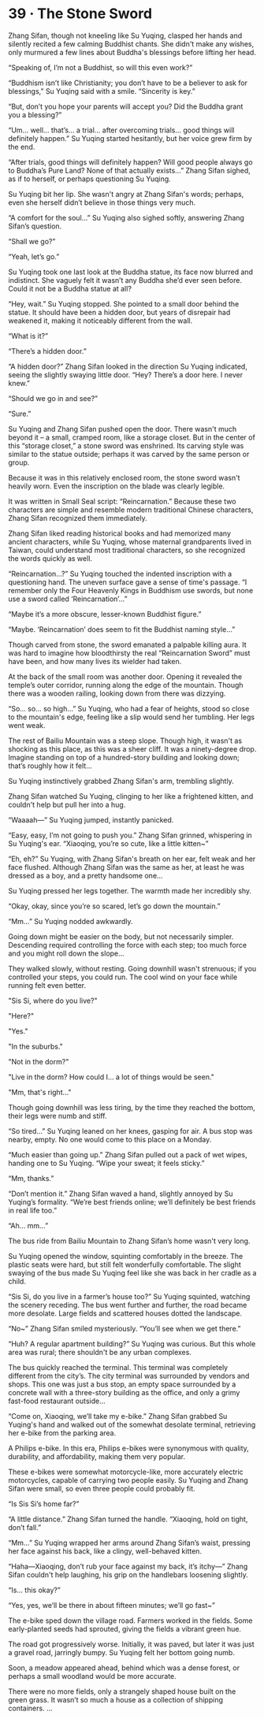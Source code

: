 # 39 · The Stone Sword

Zhang Sifan, though not kneeling like Su Yuqing, clasped her hands and silently recited a few calming Buddhist chants.  She didn't make any wishes, only murmured a few lines about Buddha's blessings before lifting her head.

“Speaking of, I’m not a Buddhist, so will this even work?”

“Buddhism isn’t like Christianity; you don’t have to be a believer to ask for blessings,” Su Yuqing said with a smile.  “Sincerity is key.”

“But, don’t you hope your parents will accept you? Did the Buddha grant you a blessing?”

“Um… well… that’s… a trial… after overcoming trials… good things will definitely happen.” Su Yuqing started hesitantly, but her voice grew firm by the end.

“After trials, good things will definitely happen? Will good people always go to Buddha’s Pure Land?  None of that actually exists…” Zhang Sifan sighed, as if to herself, or perhaps questioning Su Yuqing.

Su Yuqing bit her lip. She wasn't angry at Zhang Sifan's words; perhaps, even she herself didn’t believe in those things very much.

“A comfort for the soul…” Su Yuqing also sighed softly, answering Zhang Sifan’s question.

“Shall we go?”

“Yeah, let’s go.”

Su Yuqing took one last look at the Buddha statue, its face now blurred and indistinct.  She vaguely felt it wasn’t any Buddha she’d ever seen before.  Could it not be a Buddha statue at all?

“Hey, wait.” Su Yuqing stopped. She pointed to a small door behind the statue. It should have been a hidden door, but years of disrepair had weakened it, making it noticeably different from the wall.

“What is it?”

“There’s a hidden door.”

“A hidden door?” Zhang Sifan looked in the direction Su Yuqing indicated, seeing the slightly swaying little door. “Hey? There’s a door here. I never knew.”

“Should we go in and see?”

“Sure.”

Su Yuqing and Zhang Sifan pushed open the door.  There wasn't much beyond it – a small, cramped room, like a storage closet. But in the center of this “storage closet,” a stone sword was enshrined. Its carving style was similar to the statue outside; perhaps it was carved by the same person or group.

Because it was in this relatively enclosed room, the stone sword wasn't heavily worn.  Even the inscription on the blade was clearly legible.

It was written in Small Seal script: “Reincarnation.” Because these two characters are simple and resemble modern traditional Chinese characters, Zhang Sifan recognized them immediately.

Zhang Sifan liked reading historical books and had memorized many ancient characters, while Su Yuqing, whose maternal grandparents lived in Taiwan, could understand most traditional characters, so she recognized the words quickly as well.

“Reincarnation…?” Su Yuqing touched the indented inscription with a questioning hand. The uneven surface gave a sense of time's passage. “I remember only the Four Heavenly Kings in Buddhism use swords, but none use a sword called ‘Reincarnation’…”

“Maybe it’s a more obscure, lesser-known Buddhist figure.”

“Maybe. ‘Reincarnation’ does seem to fit the Buddhist naming style…”

Though carved from stone, the sword emanated a palpable killing aura.  It was hard to imagine how bloodthirsty the real “Reincarnation Sword” must have been, and how many lives its wielder had taken.

At the back of the small room was another door. Opening it revealed the temple’s outer corridor, running along the edge of the mountain. Though there was a wooden railing, looking down from there was dizzying.

“So… so… so high…” Su Yuqing, who had a fear of heights, stood so close to the mountain's edge, feeling like a slip would send her tumbling.  Her legs went weak.

The rest of Bailiu Mountain was a steep slope. Though high, it wasn't as shocking as this place, as this was a sheer cliff.  It was a ninety-degree drop.  Imagine standing on top of a hundred-story building and looking down; that’s roughly how it felt…

Su Yuqing instinctively grabbed Zhang Sifan's arm, trembling slightly.

Zhang Sifan watched Su Yuqing, clinging to her like a frightened kitten, and couldn't help but pull her into a hug.

“Waaaah—” Su Yuqing jumped, instantly panicked.

“Easy, easy, I’m not going to push you.” Zhang Sifan grinned, whispering in Su Yuqing's ear. “Xiaoqing, you’re so cute, like a little kitten~”

“Eh, eh?” Su Yuqing, with Zhang Sifan's breath on her ear, felt weak and her face flushed. Although Zhang Sifan was the same as her, at least he was dressed as a boy, and a pretty handsome one…

Su Yuqing pressed her legs together. The warmth made her incredibly shy.

“Okay, okay, since you’re so scared, let’s go down the mountain.”

“Mm…” Su Yuqing nodded awkwardly.

Going down might be easier on the body, but not necessarily simpler.  Descending required controlling the force with each step; too much force and you might roll down the slope…

They walked slowly, without resting.  Going downhill wasn't strenuous; if you controlled your steps, you could run. The cool wind on your face while running felt even better.

"Sis Si, where do you live?"

"Here?"

"Yes."

"In the suburbs."

"Not in the dorm?"

"Live in the dorm?  How could I… a lot of things would be seen."

"Mm, that's right…"

Though going downhill was less tiring, by the time they reached the bottom, their legs were numb and stiff.

“So tired…” Su Yuqing leaned on her knees, gasping for air.  A bus stop was nearby, empty.  No one would come to this place on a Monday.

“Much easier than going up.” Zhang Sifan pulled out a pack of wet wipes, handing one to Su Yuqing. “Wipe your sweat; it feels sticky.”

“Mm, thanks.”

“Don’t mention it.” Zhang Sifan waved a hand, slightly annoyed by Su Yuqing’s formality. “We’re best friends online; we’ll definitely be best friends in real life too.”

“Ah… mm…”

The bus ride from Bailiu Mountain to Zhang Sifan’s home wasn't very long.

Su Yuqing opened the window, squinting comfortably in the breeze. The plastic seats were hard, but still felt wonderfully comfortable. The slight swaying of the bus made Su Yuqing feel like she was back in her cradle as a child.

“Sis Si, do you live in a farmer’s house too?” Su Yuqing squinted, watching the scenery receding. The bus went further and further, the road became more desolate. Large fields and scattered houses dotted the landscape.

“No~” Zhang Sifan smiled mysteriously. “You’ll see when we get there.”

“Huh?  A regular apartment building?” Su Yuqing was curious.  But this whole area was rural; there shouldn't be any urban complexes.

The bus quickly reached the terminal. This terminal was completely different from the city’s.  The city terminal was surrounded by vendors and shops. This one was just a bus stop, an empty space surrounded by a concrete wall with a three-story building as the office, and only a grimy fast-food restaurant outside…

“Come on, Xiaoqing, we’ll take my e-bike.” Zhang Sifan grabbed Su Yuqing's hand and walked out of the somewhat desolate terminal, retrieving her e-bike from the parking area.

A Philips e-bike.  In this era, Philips e-bikes were synonymous with quality, durability, and affordability, making them very popular.

These e-bikes were somewhat motorcycle-like, more accurately electric motorcycles, capable of carrying two people easily.  Su Yuqing and Zhang Sifan were small, so even three people could probably fit.

“Is Sis Si’s home far?”

“A little distance.” Zhang Sifan turned the handle. “Xiaoqing, hold on tight, don’t fall.”

“Mm…” Su Yuqing wrapped her arms around Zhang Sifan’s waist, pressing her face against his back, like a clingy, well-behaved kitten.

“Haha—Xiaoqing, don’t rub your face against my back, it’s itchy—” Zhang Sifan couldn't help laughing, his grip on the handlebars loosening slightly.

“Is… this okay?”

“Yes, yes, we’ll be there in about fifteen minutes; we’ll go fast~”

The e-bike sped down the village road. Farmers worked in the fields. Some early-planted seeds had sprouted, giving the fields a vibrant green hue.

The road got progressively worse.  Initially, it was paved, but later it was just a gravel road, jarringly bumpy. Su Yuqing felt her bottom going numb.

Soon, a meadow appeared ahead, behind which was a dense forest, or perhaps a small woodland would be more accurate.

There were no more fields, only a strangely shaped house built on the green grass.  It wasn’t so much a house as a collection of shipping containers.
…
